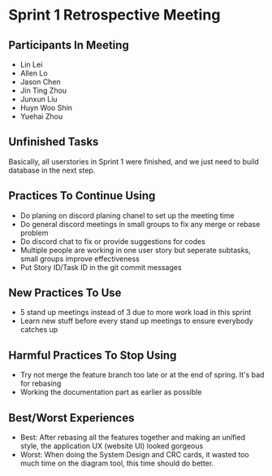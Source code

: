 # Sprint 1 Retrospective Meeting

## Participants In Meeting

- Lin Lei
- Allen Lo
- Jason Chen
- Jin Ting Zhou
- Junxun Liu
- Huyn Woo Shin
- Yuehai Zhou

## Unfinished Tasks

Basically, all userstories in Sprint 1 were finished, and we just need to build database in the next step.

## Practices To Continue Using

- Do planing on discord planing chanel to set up the meeting time
- Do general discord meetings in small groups to fix any merge or rebase problem
- Do discord chat to fix or provide suggestions for codes
- Multiple people are working in one user story but seperate subtasks, small groups improve effectiveness
- Put Story ID/Task ID in the git commit messages

## New Practices To Use

- 5 stand up meetings instead of 3 due to more work load in this sprint
- Learn new stuff before every stand up meetings to ensure everybody catches up

## Harmful Practices To Stop Using

- Try not merge the feature branch too late or at the end of spring. It's bad for rebasing
- Working the documentation part as earlier as possible

## Best/Worst Experiences

- Best: After rebasing all the features together and making an unified style, the application UX (website UI) looked gorgeous
- Worst: When doing the System Design and CRC cards, it wasted too much time on the diagram tool, this time should do better.
